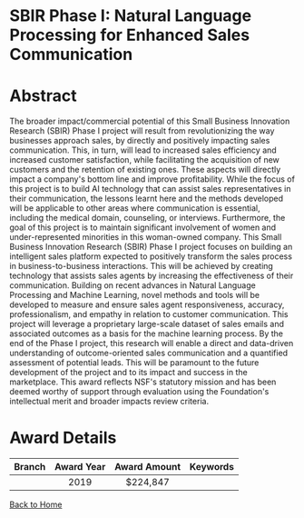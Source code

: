 
SBIR Phase I: Natural Language Processing for Enhanced Sales Communication
==========================================================================

# Abstract


The broader impact/commercial potential of this Small Business Innovation Research (SBIR) Phase I project will result from revolutionizing the way businesses approach sales, by directly and positively impacting sales communication. This, in turn, will lead to increased sales efficiency and increased customer satisfaction, while facilitating the acquisition of new customers and the retention of existing ones. These aspects will directly impact a company's bottom line and improve profitability. While the focus of this project is to build AI technology that can assist sales representatives in their communication, the lessons learnt here and the methods developed will be applicable to other areas where communication is essential, including the medical domain, counseling, or interviews. Furthermore, the goal of this project is to maintain significant involvement of women and under-represented minorities in this woman-owned company. This Small Business Innovation Research (SBIR) Phase I project focuses on building an intelligent sales platform expected to positively transform the sales process in business-to-business interactions. This will be achieved by creating technology that assists sales agents by increasing the effectiveness of their communication. Building on recent advances in Natural Language Processing and Machine Learning, novel methods and tools will be developed to measure and ensure sales agent responsiveness, accuracy, professionalism, and empathy in relation to customer communication. This project will leverage a proprietary large-scale dataset of sales emails and associated outcomes as a basis for the machine learning process. By the end of the Phase I project, this research will enable a direct and data-driven understanding of outcome-oriented sales communication and a quantified assessment of potential leads. This will be paramount to the future development of the project and to its impact and success in the marketplace. This award reflects NSF's statutory mission and has been deemed worthy of support through evaluation using the Foundation's intellectual merit and broader impacts review criteria.  

# Award Details

|Branch|Award Year|Award Amount|Keywords|
| :---: | :---: | :---: | :---: |
||2019|$224,847||
  
  


[Back to Home](https://github.com/chrischow/dod_sbir_awards#545)